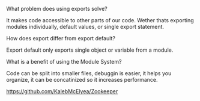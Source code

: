 What problem does using exports solve?

It makes code accessible to other parts of our code. Wether thats exporting modules individually, default values, or single export statement.


How does export differ from export default?

Export default only exports single object or variable from a module.  

What is a benefit of using the Module System?

Code can be split into smaller files, debuggin is easier, it helps you organize, it can be concatinized so it increases performance. 



https://github.com/KalebMcElyea/Zookeeper